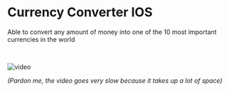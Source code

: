 <h1>Currency Converter IOS</h1>

Able to convert any amount of money into one of the 10 most important currencies in the world

<br>

![video](https://user-images.githubusercontent.com/26334453/30524507-fcc1b772-9bec-11e7-8922-ecfb9f3a1489.gif)

<i>(Pardon me, the video goes very slow because it takes up a lot of space)</i>

